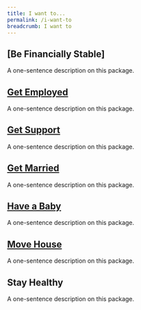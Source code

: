 ```yaml
---
title: I want to...
permalink: /i-want-to
breadcrumb: I want to
---
```


## [Be Financially Stable]

A one-sentence description on this package.

## [Get Employed](https://mol-services-staging.netlify.app/get-employed)

A one-sentence description on this package.

## [Get Support](https://mol-services-staging.netlify.app/get-support)

A one-sentence description on this package.

## [Get Married](https://mol-services-staging.netlify.app/get-married)

A one-sentence description on this package.

## [Have a Baby](https://mol-services-staging.netlify.app/have-a-baby)

A one-sentence description on this package.

## [Move House](https://mol-services-staging.netlify.app/move-house)

A one-sentence description on this package.

## Stay Healthy

A one-sentence description on this package.
